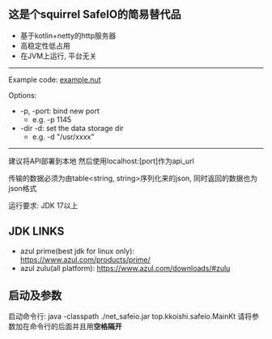 ## 这是个squirrel SafeIO的简易替代品

- 基于kotlin+netty的http服务器
- 高稳定性低占用
- 在JVM上运行, 平台无关

---

Example code: [example.nut](./example.nut)

Options:

- -p, -port: bind new port
  - e.g. -p 1145
- -dir -d: set the data storage dir
  - e.g. -d "/usr/xxxx"

----
建议将API部署到本地 然后使用localhost:[port]作为api_url

传输的数据必须为由table<string, string>序列化来的json, 同时返回的数据也为json格式

运行要求: JDK 17以上

## JDK LINKS

- azul prime(best jdk for linux only): https://www.azul.com/products/prime/
- azul zulu(all platform): https://www.azul.com/downloads/#zulu

## 启动及参数
启动命令行:  java -classpath ./net_safeio.jar top.kkoishi.safeio.MainKt
请将参数加在命令行的后面并且用**空格隔开**